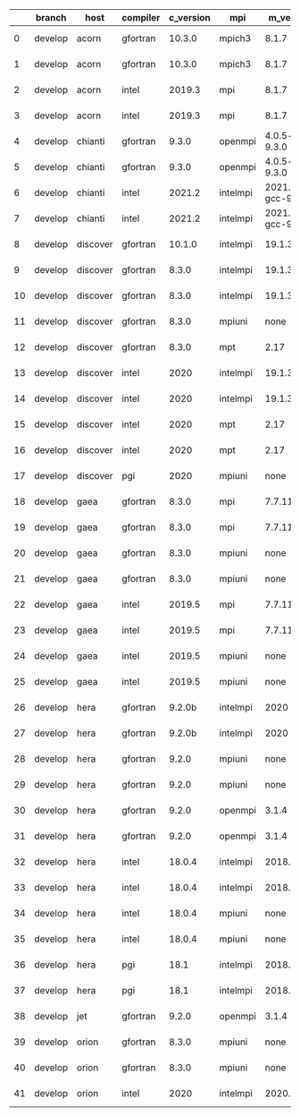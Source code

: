 |    | branch   | host     | compiler   | c_version   | mpi      | m_version          | o_g   | os     | build   | u_pass   | u_fail   | s_pass   | s_fail   | e_pass   | e_fail   | nuopc_pass   | nuopc_fail   | artifacts_hash                                                                                                 | modified                   |
|----|----------|----------|------------|-------------|----------|--------------------|-------|--------|---------|----------|----------|----------|----------|----------|----------|--------------|--------------|----------------------------------------------------------------------------------------------------------------|----------------------------|
|  0 | develop  | acorn    | gfortran   | 10.3.0      | mpich3   | 8.1.7              | O     | Linux  | Pass    | 13685    | 0        | 49       | 0        | 80       | 0        | 50           | 0            | [artifacts](https://github.com/esmf-org/esmf-test-artifacts-new/tree/28754daaa273fa48cf208bdde256f5d7f5633290) | 2022-03-08 01:07:33.601804 |
|  1 | develop  | acorn    | gfortran   | 10.3.0      | mpich3   | 8.1.7              | g     | Linux  | Pass    | 13685    | 0        | 49       | 0        | 80       | 0        | 50           | 0            | [artifacts](https://github.com/esmf-org/esmf-test-artifacts-new/tree/20065ff1d957ad72b360c50b21bd27aba3085066) | 2022-03-08 01:07:33.601804 |
|  2 | develop  | acorn    | intel      | 2019.3      | mpi      | 8.1.7              | O     | Linux  | Pass    | 13685    | 0        | 49       | 0        | 80       | 0        | 50           | 0            | [artifacts](https://github.com/esmf-org/esmf-test-artifacts-new/tree/456bc4945a526a788ea35f4702080c41977150b9) | 2022-03-08 01:07:33.601804 |
|  3 | develop  | acorn    | intel      | 2019.3      | mpi      | 8.1.7              | g     | Linux  | Pass    | 13685    | 0        | 49       | 0        | 80       | 0        | 50           | 0            | [artifacts](https://github.com/esmf-org/esmf-test-artifacts-new/tree/dfe16ad4f264a39b415ea73e95311dbb820488de) | 2022-03-08 01:07:33.601804 |
|  4 | develop  | chianti  | gfortran   | 9.3.0       | openmpi  | 4.0.5-gcc-9.3.0    | O     | Linux  | Pass    | 13685    | 0        | 49       | 0        | 80       | 0        | 44           | 6            | [artifacts](https://github.com/esmf-org/esmf-test-artifacts-new/tree/057bd0ce0dff275a50f5eec25c5786edbbcc1fa7) | 2022-03-08 01:09:23.835586 |
|  5 | develop  | chianti  | gfortran   | 9.3.0       | openmpi  | 4.0.5-gcc-9.3.0    | g     | Linux  | Pass    | 13685    | 0        | 49       | 0        | 80       | 0        | 44           | 6            | [artifacts](https://github.com/esmf-org/esmf-test-artifacts-new/tree/817e13fff4c01f30dabae91ebc3ecb2a0f3f4202) | 2022-03-08 01:09:23.835586 |
|  6 | develop  | chianti  | intel      | 2021.2      | intelmpi | 2021.2.0-gcc-9.3.0 | O     | Linux  | Pass    | 13685    | 0        | 49       | 0        | 80       | 0        | 44           | 6            | [artifacts](https://github.com/esmf-org/esmf-test-artifacts-new/tree/48212129fe7055b07110f33711c96b9feb7e2721) | 2022-03-08 01:09:23.835586 |
|  7 | develop  | chianti  | intel      | 2021.2      | intelmpi | 2021.2.0-gcc-9.3.0 | g     | Linux  | Pass    | 13685    | 0        | 49       | 0        | 80       | 0        | 44           | 6            | [artifacts](https://github.com/esmf-org/esmf-test-artifacts-new/tree/7c41007c3d48e7b4beb641f3bbe59fbf3214c9c5) | 2022-03-08 01:09:23.835586 |
|  8 | develop  | discover | gfortran   | 10.1.0      | intelmpi | 19.1.3.304         | O     | Linux  | Pass    | 13670    | 15       | 49       | 0        | 80       | 0        | 50           | 0            | [artifacts](https://github.com/esmf-org/esmf-test-artifacts-new/tree/bebf83cc5e0516b18a99db4edbb326c314120629) | 2022-03-08 01:10:47.689645 |
|  9 | develop  | discover | gfortran   | 8.3.0       | intelmpi | 19.1.3.304         | O     | Linux  | Pass    | 13670    | 15       | 49       | 0        | 80       | 0        | 50           | 0            | [artifacts](https://github.com/esmf-org/esmf-test-artifacts-new/tree/df6d3a4482bd3b9045d816f666a765cb377b6ead) | 2022-03-08 01:10:47.689645 |
| 10 | develop  | discover | gfortran   | 8.3.0       | intelmpi | 19.1.3.304         | g     | Linux  | Pass    | 13670    | 15       | 49       | 0        | 80       | 0        | 50           | 0            | [artifacts](https://github.com/esmf-org/esmf-test-artifacts-new/tree/cc71f07d52423406a6424cb21997b26c3ea11bae) | 2022-03-08 01:10:47.689645 |
| 11 | develop  | discover | gfortran   | 8.3.0       | mpiuni   | none               | O     | Linux  | Pass    | 12158    | 0        | 8        | 0        | 43       | 0        | 0            | 50           | [artifacts](https://github.com/esmf-org/esmf-test-artifacts-new/tree/8043fab0d78820ea85894734020cb8a94d6ddb66) | 2022-03-08 01:10:47.689645 |
| 12 | develop  | discover | gfortran   | 8.3.0       | mpt      | 2.17               | O     | Linux  | Pass    | 13685    | 0        | 49       | 0        | 80       | 0        | 46           | 4            | [artifacts](https://github.com/esmf-org/esmf-test-artifacts-new/tree/35bb8f8a34426edaf23b745781a35434c2e55f19) | 2022-03-08 01:10:47.689645 |
| 13 | develop  | discover | intel      | 2020        | intelmpi | 19.1.3.304         | O     | Linux  | Pass    | 13685    | 0        | 49       | 0        | 80       | 0        | 50           | 0            | [artifacts](https://github.com/esmf-org/esmf-test-artifacts-new/tree/64d048ffacb4c59e5e2f5d5ccb35843f209b16cc) | 2022-03-08 01:10:47.689645 |
| 14 | develop  | discover | intel      | 2020        | intelmpi | 19.1.3.304         | g     | Linux  | Pass    | 13685    | 0        | 49       | 0        | 80       | 0        | 50           | 0            | [artifacts](https://github.com/esmf-org/esmf-test-artifacts-new/tree/3f07d36935b3f97b39fcdf37c0322db53529db63) | 2022-03-08 01:10:47.689645 |
| 15 | develop  | discover | intel      | 2020        | mpt      | 2.17               | O     | Linux  | Pass    | 13685    | 0        | 49       | 0        | 80       | 0        | 50           | 0            | [artifacts](https://github.com/esmf-org/esmf-test-artifacts-new/tree/6f658405f28f42e0163412331df103623f8ac6eb) | 2022-03-08 01:10:47.689645 |
| 16 | develop  | discover | intel      | 2020        | mpt      | 2.17               | g     | Linux  | Pass    | 13685    | 0        | 49       | 0        | 80       | 0        | 50           | 0            | [artifacts](https://github.com/esmf-org/esmf-test-artifacts-new/tree/03590e9db19c07bf43061545bae7d1127fc802eb) | 2022-03-08 01:10:47.689645 |
| 17 | develop  | discover | pgi        | 2020        | mpiuni   | none               | g     | Linux  | Pass    | 11536    | 622      | 4        | 4        | 40       | 3        | 0            | 50           | [artifacts](https://github.com/esmf-org/esmf-test-artifacts-new/tree/a1f26100736d9c2f01308bd89f5299895e2e0330) | 2022-03-08 01:10:47.689645 |
| 18 | develop  | gaea     | gfortran   | 8.3.0       | mpi      | 7.7.11             | O     | Unicos | Pass    | 13684    | 1        | 49       | 0        | 80       | 0        | 47           | 3            | [artifacts](https://github.com/esmf-org/esmf-test-artifacts-new/tree/14efe251f90604f43d683c909405c8b049428b05) | 2022-03-08 01:12:08.519835 |
| 19 | develop  | gaea     | gfortran   | 8.3.0       | mpi      | 7.7.11             | g     | Unicos | Pass    | 13684    | 1        | 49       | 0        | 80       | 0        | 47           | 3            | [artifacts](https://github.com/esmf-org/esmf-test-artifacts-new/tree/f506b771ce99b404b503130986de86642d242f0f) | 2022-03-08 01:12:08.519835 |
| 20 | develop  | gaea     | gfortran   | 8.3.0       | mpiuni   | none               | O     | Unicos | Pass    | 12158    | 0        | 8        | 0        | 43       | 0        | 0            | 50           | [artifacts](https://github.com/esmf-org/esmf-test-artifacts-new/tree/7614121609062e18ed2ef1c37513df74e8d56328) | 2022-03-08 01:12:08.519835 |
| 21 | develop  | gaea     | gfortran   | 8.3.0       | mpiuni   | none               | g     | Unicos | Pass    | 12158    | 0        | 8        | 0        | 43       | 0        | 0            | 50           | [artifacts](https://github.com/esmf-org/esmf-test-artifacts-new/tree/7a35acc5f587f87c02e1137e776c209c18af10e4) | 2022-03-08 01:12:08.519835 |
| 22 | develop  | gaea     | intel      | 2019.5      | mpi      | 7.7.11             | O     | Unicos | Pass    | 13670    | 15       | 49       | 0        | 80       | 0        | 47           | 3            | [artifacts](https://github.com/esmf-org/esmf-test-artifacts-new/tree/f88287bca34601797256b425f1b8c305c6e50596) | 2022-03-08 01:12:08.519835 |
| 23 | develop  | gaea     | intel      | 2019.5      | mpi      | 7.7.11             | g     | Unicos | Pass    | 13670    | 15       | 49       | 0        | 80       | 0        | 47           | 3            | [artifacts](https://github.com/esmf-org/esmf-test-artifacts-new/tree/ae796db299ab1336240c43ce8bf1089f8ca31a1f) | 2022-03-08 01:12:08.519835 |
| 24 | develop  | gaea     | intel      | 2019.5      | mpiuni   | none               | O     | Unicos | Pass    | 12143    | 15       | 8        | 0        | 43       | 0        | 0            | 50           | [artifacts](https://github.com/esmf-org/esmf-test-artifacts-new/tree/483e4544d03f3447fa6365a8c180090ae4f64bbd) | 2022-03-08 01:12:08.519835 |
| 25 | develop  | gaea     | intel      | 2019.5      | mpiuni   | none               | g     | Unicos | Pass    | 12143    | 15       | 8        | 0        | 43       | 0        | 0            | 50           | [artifacts](https://github.com/esmf-org/esmf-test-artifacts-new/tree/34e2671a72f23ec26383cecb5a878090c0e461a9) | 2022-03-08 01:12:08.519835 |
| 26 | develop  | hera     | gfortran   | 9.2.0b      | intelmpi | 2020               | O     | Linux  | Pass    | 0        | 8807     | 0        | 49       | 0        | 80       | 0            | 50           | [artifacts](https://github.com/esmf-org/esmf-test-artifacts-new/tree/d5b4bf93d08cc5e59d45fa6744f4243d668cf093) | 2022-03-08 00:14:17.772420 |
| 27 | develop  | hera     | gfortran   | 9.2.0b      | intelmpi | 2020               | g     | Linux  | Pass    | 0        | 8807     | 0        | 49       | 0        | 80       | 0            | 50           | [artifacts](https://github.com/esmf-org/esmf-test-artifacts-new/tree/c1d2a97b6ce051cefeceb9bf39d30f31aadb29ab) | 2022-03-08 00:14:17.772420 |
| 28 | develop  | hera     | gfortran   | 9.2.0       | mpiuni   | none               | O     | Linux  | Pass    | 12158    | 0        | 8        | 0        | 43       | 0        | 0            | 50           | [artifacts](https://github.com/esmf-org/esmf-test-artifacts-new/tree/a7738b6723b1d0babb1e12573738beb8e2070634) | 2022-03-08 00:14:17.772420 |
| 29 | develop  | hera     | gfortran   | 9.2.0       | mpiuni   | none               | g     | Linux  | Pass    | 12158    | 0        | 8        | 0        | 43       | 0        | 0            | 50           | [artifacts](https://github.com/esmf-org/esmf-test-artifacts-new/tree/75e6fd8c8c60461bc775500e6778d41524b5daa9) | 2022-03-08 00:14:17.772420 |
| 30 | develop  | hera     | gfortran   | 9.2.0       | openmpi  | 3.1.4              | O     | Linux  | Pass    | 13685    | 0        | 49       | 0        | 80       | 0        | 50           | 0            | [artifacts](https://github.com/esmf-org/esmf-test-artifacts-new/tree/ecc387e77dd9b16df7b5382540669252df0cec4a) | 2022-03-08 00:14:17.772420 |
| 31 | develop  | hera     | gfortran   | 9.2.0       | openmpi  | 3.1.4              | g     | Linux  | Pass    | 13685    | 0        | 49       | 0        | 80       | 0        | 50           | 0            | [artifacts](https://github.com/esmf-org/esmf-test-artifacts-new/tree/a73a394995ee96de1e5fc5afa85ef70063793d30) | 2022-03-08 00:14:17.772420 |
| 32 | develop  | hera     | intel      | 18.0.4      | intelmpi | 2018.4.274         | O     | Linux  | Pass    | 13685    | 0        | 49       | 0        | 80       | 0        | 50           | 0            | [artifacts](https://github.com/esmf-org/esmf-test-artifacts-new/tree/ef579d9722af4638838a5429b52c29f74f742dbf) | 2022-03-08 00:14:17.772420 |
| 33 | develop  | hera     | intel      | 18.0.4      | intelmpi | 2018.4.274         | g     | Linux  | Pass    | 13685    | 0        | 49       | 0        | 80       | 0        | 50           | 0            | [artifacts](https://github.com/esmf-org/esmf-test-artifacts-new/tree/fa5ccb3b0ad41b609b360f06820f58b305b3fc9f) | 2022-03-08 00:14:17.772420 |
| 34 | develop  | hera     | intel      | 18.0.4      | mpiuni   | none               | O     | Linux  | Pass    | 12158    | 0        | 8        | 0        | 43       | 0        | 0            | 50           | [artifacts](https://github.com/esmf-org/esmf-test-artifacts-new/tree/ff6c7aee951a3dfc2b166585aa0954b9b402b626) | 2022-03-08 00:14:17.772420 |
| 35 | develop  | hera     | intel      | 18.0.4      | mpiuni   | none               | g     | Linux  | Pass    | 12158    | 0        | 8        | 0        | 43       | 0        | 0            | 50           | [artifacts](https://github.com/esmf-org/esmf-test-artifacts-new/tree/f4459152ac7b79c902c0d5eb69b1b6b74cad261c) | 2022-03-08 00:14:17.772420 |
| 36 | develop  | hera     | pgi        | 18.1        | intelmpi | 2018.0.4           | O     | Linux  | Fail    | fail     | fail     | fail     | fail     | fail     | fail     | 0            | 50           | [artifacts](https://github.com/esmf-org/esmf-test-artifacts-new/tree/4dcebd981894523aa0cfa516ab2c24bc8d71939d) | 2022-03-08 00:14:17.772420 |
| 37 | develop  | hera     | pgi        | 18.1        | intelmpi | 2018.0.4           | g     | Linux  | Fail    | fail     | fail     | fail     | fail     | fail     | fail     | 0            | 50           | [artifacts](https://github.com/esmf-org/esmf-test-artifacts-new/tree/f4ef8bd6ae57eea89a197f258ca2cb6949628977) | 2022-03-08 00:14:17.772420 |
| 38 | develop  | jet      | gfortran   | 9.2.0       | openmpi  | 3.1.4              | O     | Linux  | Pass    | pending  | pending  | pending  | pending  | pending  | pending  | pending      | pending      | [artifacts](https://github.com/esmf-org/esmf-test-artifacts-new/tree/f38065f54ce8e58af34d21c6b38b74c57e48f6eb) | 2022-03-08 00:16:10.305509 |
| 39 | develop  | orion    | gfortran   | 8.3.0       | mpiuni   | none               | O     | Linux  | Pass    | 12158    | 0        | 8        | 0        | 43       | 0        | 0            | 50           | [artifacts](https://github.com/esmf-org/esmf-test-artifacts-new/tree/1a368de28f3531d108dca31ec62244845c756b7d) | 2022-03-08 00:18:06.088259 |
| 40 | develop  | orion    | gfortran   | 8.3.0       | mpiuni   | none               | g     | Linux  | Pass    | 12158    | 0        | 8        | 0        | 43       | 0        | 0            | 50           | [artifacts](https://github.com/esmf-org/esmf-test-artifacts-new/tree/55a7bd85c5536c115f492ff5c3c44f9d1e53a37b) | 2022-03-08 00:18:06.088259 |
| 41 | develop  | orion    | intel      | 2020        | intelmpi | 2020.2             | O     | Linux  | Pass    | fail     | fail     | fail     | fail     | fail     | fail     | 0            | 0            | [artifacts](https://github.com/esmf-org/esmf-test-artifacts-new/tree/8424dfcfa8e5f36544d1f5324ed942ca01331283) | 2022-03-08 00:18:06.088259 |